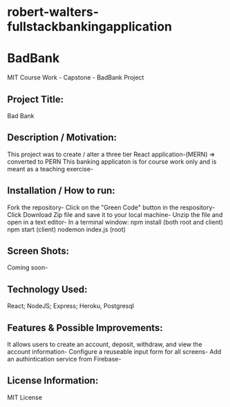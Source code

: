 # robert-walters-fullstackbankingapplication

# BadBank
MIT Course Work - Capstone - BadBank Project

## Project Title:
Bad Bank

## Description / Motivation:
This project was to create / alter a three tier React application-(MERN) => converted to PERN 
This banking applicaton is for course work only and is meant as a teaching exercise- 

## Installation / How to run:
Fork the repository-
Click on the "Green Code" button in the respository- 
Click Download Zip file and save it to your local machine- 
Unzip the file and open in a text editor-
In a terminal window:
npm install (both root and client)
npm start (client)
nodemon index.js (root)

## Screen Shots:
Coming soon-

## Technology Used:
React; NodeJS; Express; Heroku, Postgresql

## Features & Possible Improvements:
It allows users to create an account, deposit, withdraw, and view the account information-
Configure a reuseable input form for all screens-
Add an authintication service from Firebase-

## License Information:
MIT License
